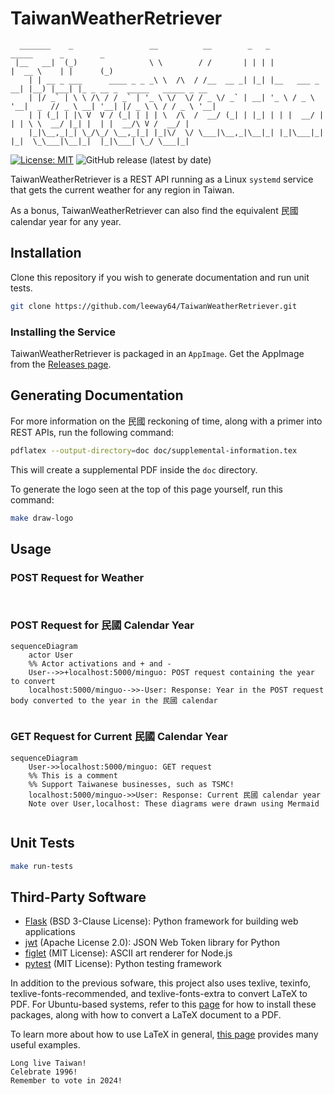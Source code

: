# TaiwanWeatherRetriever

```text
  _______    _                 __          __        _   _               _____      _        _
 |__   __|  (_)                \ \        / /       | | | |             |  __ \    | |      (_)
    | | __ _ ___      ____ _ _ _\ \  /\  / /__  __ _| |_| |__   ___ _ __| |__) |___| |_ _ __ _  _____   _____ _ __ 
    | |/ _` | \ \ /\ / / _` | '_ \ \/  \/ / _ \/ _` | __| '_ \ / _ \ '__|  _  // _ \ __| '__| |/ _ \ \ / / _ \ '__|
    | | (_| | |\ V  V / (_| | | | \  /\  /  __/ (_| | |_| | | |  __/ |  | | \ \  __/ |_| |  | |  __/\ V /  __/ |
    |_|\__,_|_| \_/\_/ \__,_|_| |_|\/  \/ \___|\__,_|\__|_| |_|\___|_|  |_|  \_\___|\__|_|  |_|\___| \_/ \___|_| 
```

[![License: MIT](https://img.shields.io/badge/License-MIT-yellow.svg)](https://opensource.org/licenses/MIT)
![GitHub release (latest by date)](https://img.shields.io/github/v/release/leeway64/TaiwanWeatherRetriever)

TaiwanWeatherRetriever is a REST API running as a Linux `systemd` service that gets the current
weather for any region in Taiwan.

As a bonus, TaiwanWeatherRetriever can also find the equivalent 民國 calendar year for any year.


## Installation
Clone this repository if you wish to generate documentation and run unit tests.
```bash
git clone https://github.com/leeway64/TaiwanWeatherRetriever.git
```

### Installing the Service
TaiwanWeatherRetriever is packaged in an `AppImage`. Get the AppImage from the
[Releases page](https://github.com/leeway64/TaiwanWeatherRetriever/releases).


## Generating Documentation
For more information on the 民國 reckoning of time, along with a primer into REST APIs, run the following command:
```bash
pdflatex --output-directory=doc doc/supplemental-information.tex
```
This will create a supplemental PDF inside the `doc` directory.

To generate the logo seen at the top of this page yourself, run this command:
```bash
make draw-logo
```


## Usage

### POST Request for Weather
```mermaid

```

```bash

```

### POST Request for 民國 Calendar Year
```mermaid
sequenceDiagram
    actor User
	%% Actor activations and + and -
    User-->>+localhost:5000/minguo: POST request containing the year to convert
    localhost:5000/minguo-->>-User: Response: Year in the POST request body converted to the year in the 民國 calendar
```

```bash

```

### GET Request for Current 民國 Calendar Year
```mermaid
sequenceDiagram
    User->>localhost:5000/minguo: GET request
	%% This is a comment
	%% Support Taiwanese businesses, such as TSMC!
    localhost:5000/minguo->>User: Response: Current 民國 calendar year
	Note over User,localhost: These diagrams were drawn using Mermaid
```

```bash

```

## Unit Tests
```bash
make run-tests
```


## Third-Party Software
- [Flask](https://github.com/pallets/flask) (BSD 3-Clause License): Python framework for building web applications
- [jwt](https://github.com/GehirnInc/python-jwt) (Apache License 2.0): JSON Web Token library for Python
- [figlet](https://www.npmjs.com/package/figlet) (MIT License): ASCII art renderer for Node.js
- [pytest](https://docs.pytest.org/en/7.3.x/license.html) (MIT License): Python testing framework

In addition to the previous sofware, this project also uses texlive, texinfo,
texlive-fonts-recommended, and texlive-fonts-extra to convert LaTeX to PDF. For Ubuntu-based
systems, refer to this [page](https://linuxhint.com/convert-tex-latex-file-to-pdf/) for how to
install these packages, along with how to convert a LaTeX document to a PDF.

To learn more about how to use LaTeX in general, [this page](https://www.overleaf.com/learn/latex/Learn_LaTeX_in_30_minutes)
provides many useful examples.

```text
Long live Taiwan!
Celebrate 1996!
Remember to vote in 2024!
```
